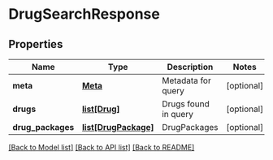 # DrugSearchResponse

## Properties
Name | Type | Description | Notes
------------ | ------------- | ------------- | -------------
**meta** | [**Meta**](Meta.md) | Metadata for query | [optional] 
**drugs** | [**list[Drug]**](Drug.md) | Drugs found in query | [optional] 
**drug_packages** | [**list[DrugPackage]**](DrugPackage.md) | DrugPackages | [optional] 

[[Back to Model list]](../README.md#documentation-for-models) [[Back to API list]](../README.md#documentation-for-api-endpoints) [[Back to README]](../README.md)


